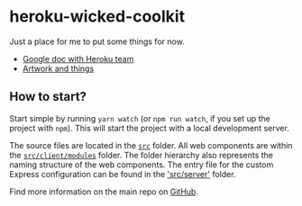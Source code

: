# heroku-wicked-coolkit

Just a place for me to put some things for now.

-   [Google doc with Heroku team](https://docs.google.com/document/d/1t8U1MyEGYhLsSJ-1dwmGf-QbldGaLrADjOcpWfW-63E/edit)
-   [Artwork and things](https://www.dropbox.com/sh/9vpgvgjpj1dpr4n/AAD2uC69Io4UurOauaNG2SnLa?dl=0)

## How to start?

Start simple by running `yarn watch` (or `npm run watch`, if you set up the project with `npm`). This will start the project with a local development server.

The source files are located in the [`src`](./src) folder. All web components are within the [`src/client/modules`](./src/modules) folder. The folder hierarchy also represents the naming structure of the web components. The entry file for the custom Express configuration can be found in the ['src/server'](./src/server) folder.

Find more information on the main repo on [GitHub](https://github.com/muenzpraeger/create-lwc-app).
